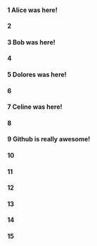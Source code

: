 #### 1 Alice was here!
#### 2
#### 3 Bob was here!
#### 4
#### 5 Dolores was here!
#### 6
#### 7 Celine was here!
#### 8
#### 9 Github is really awesome!
#### 10
#### 11
#### 12
#### 13
#### 14
#### 15
